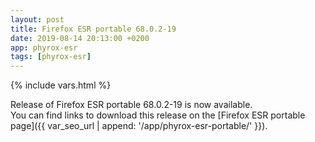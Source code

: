 ```yaml
---
layout: post
title: Firefox ESR portable 68.0.2-19
date: 2019-08-14 20:13:00 +0200
app: phyrox-esr
tags: [phyrox-esr]
---
```

{% include vars.html %}

Release of Firefox ESR portable 68.0.2-19 is now available.<br />
You can find links to download this release on the [Firefox ESR portable page]({{ var_seo_url | append: '/app/phyrox-esr-portable/' }}).